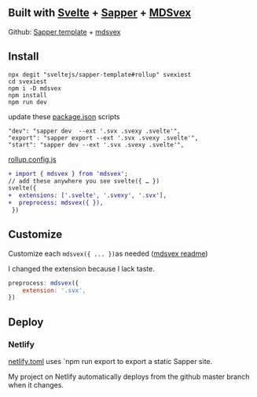 ## Built with [Svelte](https://svelte.dev) + [Sapper](https://sapper.svelte.dev) + [MDSvex](https://mdsvex.pngwn.io/)

Github: [Sapper template](https://github.com/sveltejs/sapper-template) + [mdsvex](https://github.com/pngwn/MDsveX)

## Install

```
npx degit "sveltejs/sapper-template#rollup" svexiest
cd svexiest
npm i -D mdsvex
npm install
npm run dev
```

update these [package.json](./package.json) scripts

```
"dev": "sapper dev  --ext '.svx .svexy .svelte'",
"export": "sapper export --ext '.svx .svexy .svelte'",
"start": "sapper dev --ext '.svx .svexy .svelte'",
```

[rollup.config.js](./rollup.config.js)

```diff
+ import { mdsvex } from 'mdsvex';
// add these anywhere you see svelte({ … })
svelte({
+  extensions: ['.svelte', '.svexy', '.svx'],
+  preprocess: mdsvex({ }),
 })
```

## Customize

Customize each `mdsvex({ ... })`as needed ([mdsvex readme](https://github.com/pngwn/MDsveX/blob/master/README.md))

I changed the extension because I lack taste.

```javascript
preprocess: mdsvex({
	extension: '.svx',
})
```

## Deploy

### Netlify

[netlify.toml](./netlify.toml) uses  `npm run export to export a static Sapper site.

My project on Netlify automatically deploys from the github master branch when it changes.